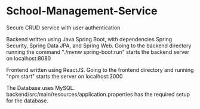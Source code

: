 # School-Management-Service
Secure CRUD service with user authentication

Backend written using Java Spring Boot, with dependencies Spring Security, Spring Data JPA, and Spring Web. Going to the backend directory
running the command "./mvnw spring-boot:run" starts the backend server on localhost:8080

Frontend written using ReactJS. Going to the frontend directory and running "npm start" starts the server on localhost:3000

The Database uses MySQL. backend/src/main/resources/application.properties has the required setup for the database.
